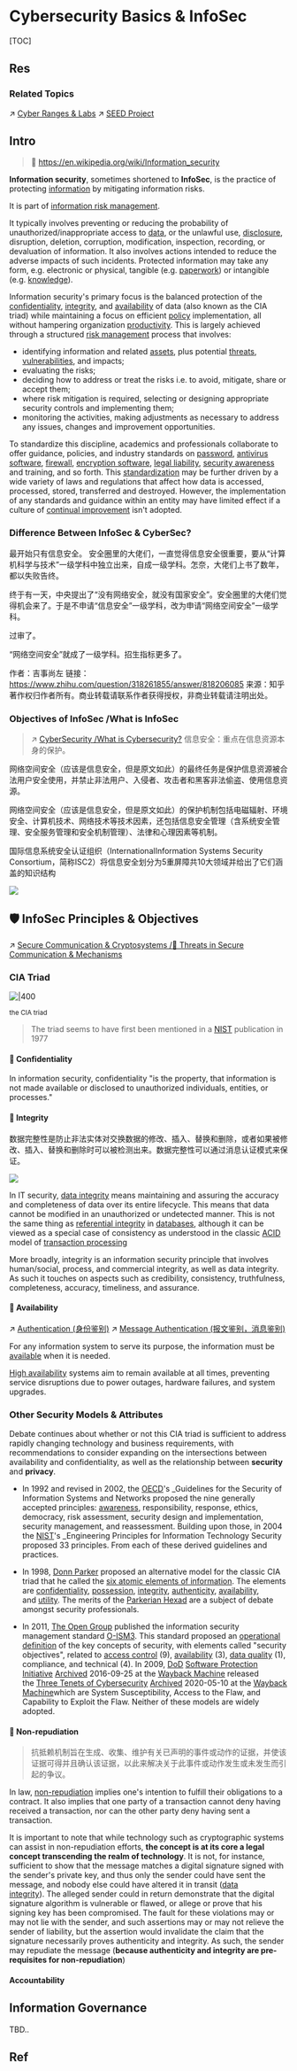 # Cybersecurity Basics & InfoSec

[TOC]



## Res
### Related Topics
↗ [Cyber Ranges & Labs](../☠️%20Kill%20Chain/🎯%20Cyber%20Ranges%20&%20Labs/Cyber%20Ranges%20&%20Labs.md)
↗ [SEED Project](../☠️%20Kill%20Chain/🎯%20Cyber%20Ranges%20&%20Labs/🧪%20Labs/SEED%20Project/SEED%20Project.md)



## Intro
> 🔗 https://en.wikipedia.org/wiki/Information_security

**Information security**, sometimes shortened to **InfoSec**, is the practice of protecting [information](https://en.wikipedia.org/wiki/Information) by mitigating information risks.

It is part of [information risk management](https://en.wikipedia.org/wiki/Risk_management_information_systems). 

It typically involves preventing or reducing the probability of unauthorized/inappropriate access to [data](https://en.wikipedia.org/wiki/Data), or the unlawful use, [disclosure](https://en.wikipedia.org/wiki/Data_breach), disruption, deletion, corruption, modification, inspection, recording, or devaluation of information. It also involves actions intended to reduce the adverse impacts of such incidents. Protected information may take any form, e.g. electronic or physical, tangible (e.g. [paperwork](https://en.wikipedia.org/wiki/Document)) or intangible (e.g. [knowledge](https://en.wikipedia.org/wiki/Knowledge)). 

Information security's primary focus is the balanced protection of the [confidentiality](https://en.wikipedia.org/wiki/Confidentiality), [integrity](https://en.wikipedia.org/wiki/Integrity), and [availability](https://en.wikipedia.org/wiki/Availability) of data (also known as the CIA triad) while maintaining a focus on efficient [policy](https://en.wikipedia.org/wiki/Policy) implementation, all without hampering organization [productivity](https://en.wikipedia.org/wiki/Productivity). This is largely achieved through a structured [risk management](https://en.wikipedia.org/wiki/Risk_management) process that involves: 

- identifying information and related [assets](https://en.wikipedia.org/wiki/Asset_(computer_security)), plus potential [threats](https://en.wikipedia.org/wiki/Threat_(computer)), [vulnerabilities](https://en.wikipedia.org/wiki/Vulnerability_(computing)), and impacts;
- evaluating the risks;
- deciding how to address or treat the risks i.e. to avoid, mitigate, share or accept them;
- where risk mitigation is required, selecting or designing appropriate security controls and implementing them;
- monitoring the activities, making adjustments as necessary to address any issues, changes and improvement opportunities.

To standardize this discipline, academics and professionals collaborate to offer guidance, policies, and industry standards on [password](https://en.wikipedia.org/wiki/Password), [antivirus software](https://en.wikipedia.org/wiki/Antivirus_software), [firewall](https://en.wikipedia.org/wiki/Firewall_(computing)), [encryption software](https://en.wikipedia.org/wiki/Encryption_software), [legal liability](https://en.wikipedia.org/wiki/Legal_liability), [security awareness](https://en.wikipedia.org/wiki/Security_awareness) and training, and so forth. This [standardization](https://en.wikipedia.org/wiki/Standardization) may be further driven by a wide variety of laws and regulations that affect how data is accessed, processed, stored, transferred and destroyed. However, the implementation of any standards and guidance within an entity may have limited effect if a culture of [continual improvement](https://en.wikipedia.org/wiki/Continual_improvement_process) isn't adopted.


### Difference Between InfoSec & CyberSec?
最开始只有信息安全。
安全圈里的大佬们，一直觉得信息安全很重要，要从“计算机科学与技术”一级学科中独立出来，自成一级学科。怎奈，大佬们上书了数年，都以失败告终。

终于有一天，中央提出了“没有网络安全，就没有国家安全”。安全圈里的大佬们觉得机会来了。于是不申请“信息安全”一级学科，改为申请“网络空间安全”一级学科。

过审了。

“网络空间安全”就成了一级学科。招生指标更多了。

作者：吉事尚左
链接：https://www.zhihu.com/question/318261855/answer/818206085
来源：知乎
著作权归作者所有。商业转载请联系作者获得授权，非商业转载请注明出处。


### Objectives of InfoSec /What is InfoSec
> ↗ [CyberSecurity /What is Cybersecurity?](../CyberSecurity.md#What%20is%20Cybersecurity?)
> 信息安全：重点在信息资源本身的保护。

网络空间安全（应该是信息安全，但是原文如此）的最终任务是保护信息资源被合法用户安全使用，并禁止非法用户、入侵者、攻击者和黑客非法偷盗、使用信息资源。

网络空间安全（应该是信息安全，但是原文如此）的保护机制包括电磁辐射、环境安全、计算机技术、网络技术等技术因素，还包括信息安全管理（含系统安全管理、安全服务管理和安全机制管理）、法律和心理因素等机制。

国际信息系统安全认证组织（InternationalInformation Systems Security Consortium，简称ISC2）将信息安全划分为5重屏障共10大领域并给出了它们涵盖的知识结构

![](../../../Assets/Pics/Screenshot%202023-10-08%20at%209.23.41AM.png)



## 🛡️ InfoSec Principles & Objectives
↗ [Secure Communication & Cryptosystems /🤺 Threats in Secure Communication & Mechanisms](../🚬%20Cryptology/Secure%20Communication%20&%20Cryptosystems.md#🤺%20Threats%20in%20Secure%20Communication%20&%20Mechanisms)

### CIA Triad
![|400](../../../Assets/Pics/1920px-CIAJMK1209-en.svg.png)


<small>the CIA triad</small>

> The triad seems to have first been mentioned in a [NIST](https://en.wikipedia.org/wiki/NIST "NIST") publication in 1977

#### 🎯 Confidentiality
In information security, confidentiality "is the property, that information is not made available or disclosed to unauthorized individuals, entities, or processes."

#### 🎯 Integrity
数据完整性是防止非法实体对交换数据的修改、插入、替换和删除，或者如果被修改、插入、替换和删除时可以被检测出来。数据完整性可以通过消息认证模式来保证。

![](../../../Assets/Pics/Pasted%20image%2020231101161046.png)

In IT security, [data integrity](https://en.wikipedia.org/wiki/Data_integrity) means maintaining and assuring the accuracy and completeness of data over its entire lifecycle. This means that data cannot be modified in an unauthorized or undetected manner. This is not the same thing as [referential integrity](https://en.wikipedia.org/wiki/Referential_integrity) in [databases](https://en.wikipedia.org/wiki/Databases), although it can be viewed as a special case of consistency as understood in the classic [ACID](https://en.wikipedia.org/wiki/ACID) model of [transaction processing](https://en.wikipedia.org/wiki/Transaction_processing)

More broadly, integrity is an information security principle that involves human/social, process, and commercial integrity, as well as data integrity. As such it touches on aspects such as credibility, consistency, truthfulness, completeness, accuracy, timeliness, and assurance.

#### 🎯 Availability
↗ [Authentication (身份鉴别)](Identity%20&%20Access%20Management%20(IAM)/Access%20Control/Authentication%20(身份鉴别)/Authentication%20(身份鉴别).md)
↗ [Message Authentication (报文鉴别，消息鉴别)](../🚬%20Cryptology/Message%20Authentication%20(报文鉴别，消息鉴别)/Message%20Authentication%20(报文鉴别，消息鉴别).md)

For any information system to serve its purpose, the information must be [available](https://en.wikipedia.org/wiki/Availability) when it is needed.

[High availability](https://en.wikipedia.org/wiki/High_availability) systems aim to remain available at all times, preventing service disruptions due to power outages, hardware failures, and system upgrades.


### Other Security Models & Attributes
Debate continues about whether or not this CIA triad is sufficient to address rapidly changing technology and business requirements, with recommendations to consider expanding on the intersections between availability and confidentiality, as well as the relationship between **security** and **privacy**. 

- In 1992 and revised in 2002, the [OECD](https://en.wikipedia.org/wiki/OECD "OECD")'s _Guidelines for the Security of Information Systems and Networks proposed the nine generally accepted principles: [awareness](https://en.wikipedia.org/wiki/Information_security_awareness "Information security awareness"), responsibility, response, ethics, democracy, risk assessment, security design and implementation, security management, and reassessment. Building upon those, in 2004 the [NIST](https://en.wikipedia.org/wiki/NIST "NIST")'s _Engineering Principles for Information Technology Security proposed 33 principles. From each of these derived guidelines and practices.

- In 1998, [Donn Parker](https://en.wikipedia.org/wiki/Donn_Parker "Donn Parker") proposed an alternative model for the classic CIA triad that he called the [six atomic elements of information](https://en.wikipedia.org/wiki/Parkerian_Hexad "Parkerian Hexad"). The elements are [confidentiality](https://en.wikipedia.org/wiki/Confidentiality "Confidentiality"), [possession](https://en.wikipedia.org/wiki/Ownership "Ownership"), [integrity](https://en.wikipedia.org/wiki/Integrity "Integrity"), [authenticity](https://en.wikipedia.org/wiki/Authentication "Authentication"), [availability](https://en.wikipedia.org/wiki/Availability "Availability"), and [utility](https://en.wikipedia.org/wiki/Utility "Utility"). The merits of the [Parkerian Hexad](https://en.wikipedia.org/wiki/Parkerian_Hexad "Parkerian Hexad") are a subject of debate amongst security professionals.

- In 2011, [The Open Group](https://en.wikipedia.org/wiki/The_Open_Group "The Open Group") published the information security management standard [O-ISM3](https://en.wikipedia.org/wiki/Open_Information_Security_Maturity_Model "Open Information Security Maturity Model"). This standard proposed an [operational definition](https://en.wikipedia.org/wiki/Operational_definition "Operational definition") of the key concepts of security, with elements called "security objectives", related to [access control](https://en.wikipedia.org/wiki/Access_control "Access control") (9), [availability](https://en.wikipedia.org/wiki/Availability "Availability") (3), [data quality](https://en.wikipedia.org/wiki/Data_quality "Data quality") (1), compliance, and technical (4). In 2009, [DoD](https://en.wikipedia.org/wiki/DoD "DoD") [Software Protection Initiative](https://spi.dod.mil/) [Archived](https://web.archive.org/web/20160925225224/https://www.spi.dod.mil/) 2016-09-25 at the [Wayback Machine](https://en.wikipedia.org/wiki/Wayback_Machine "Wayback Machine") released the [Three Tenets of Cybersecurity](https://spi.dod.mil/threat.htm) [Archived](https://web.archive.org/web/20200510012626/https://spi.dod.mil/threat.htm) 2020-05-10 at the [Wayback Machine](https://en.wikipedia.org/wiki/Wayback_Machine "Wayback Machine")which are System Susceptibility, Access to the Flaw, and Capability to Exploit the Flaw. Neither of these models are widely adopted.

#### 🎯 Non-repudiation
> 抗抵赖机制旨在生成、收集、维护有关已声明的事件或动作的证据，并使该证据可得并且确认该证据，以此来解决关于此事件或动作发生或未发生而引起的争议。

In law, [non-repudiation](https://en.wikipedia.org/wiki/Non-repudiation "Non-repudiation") implies one's intention to fulfill their obligations to a contract. It also implies that one party of a transaction cannot deny having received a transaction, nor can the other party deny having sent a transaction.

It is important to note that while technology such as cryptographic systems can assist in non-repudiation efforts, **the concept is at its core a legal concept transcending the realm of technology**. It is not, for instance, sufficient to show that the message matches a digital signature signed with the sender's private key, and thus only the sender could have sent the message, and nobody else could have altered it in transit ([data integrity](https://en.wikipedia.org/wiki/Data_integrity "Data integrity")). The alleged sender could in return demonstrate that the digital signature algorithm is vulnerable or flawed, or allege or prove that his signing key has been compromised. The fault for these violations may or may not lie with the sender, and such assertions may or may not relieve the sender of liability, but the assertion would invalidate the claim that the signature necessarily proves authenticity and integrity. As such, the sender may repudiate the message (**because authenticity and integrity are pre-requisites for non-repudiation**)

#### Accountability



## Information Governance
TBD..



## Ref
[Information Security | Wikipedia]: https://en.wikipedia.org/wiki/Information_security#Further_reading
